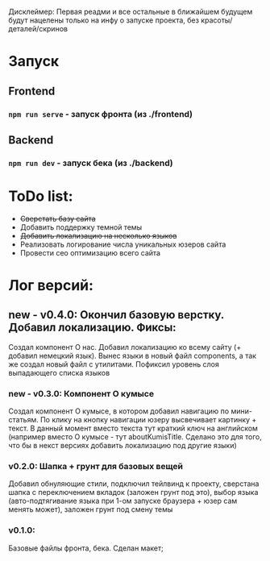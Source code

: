 Дисклеймер: Первая реадми и все остальные в ближайшем будущем будут нацелены только на инфу о запуске проекта, без
красоты/деталей/скринов

# Запуск
## Frontend
### `npm run serve` - запуск фронта (из ./frontend)
## Backend
### `npm run dev` - запуск бека (из ./backend)

# ToDo list:
* ~~Сверстать базу сайта~~
* Добавить поддержку темной темы
* ~~Добавить локализацию на несколько языков~~
* Реализовать логирование числа уникальных юзеров сайта
* Провести сео оптимизацию всего сайта

# Лог версий:

## new - v0.4.0: Окончил базовую верстку. Добавил локализацию. Фиксы:
Создал компонент О нас. Добавил локализацию ко всему сайту (+ добавил немецкий язык). Вынес языки в новый файл components, а так же создал новый файл с утилитами. Пофиксил уровень слоя выпадающего списка языков

### new - v0.3.0: Компонент О кумысе
Создал компонент О кумысе, в котором добавил навигацию по мини-статьям. По клику на кнопку навигации юзеру высвечивает картинку + текст. В данный момент вместо текста тут краткий ключ на английском (например вместо О кумысе - тут aboutKumisTitle. Сделано это для того, что бы в некст версиях добавить локализацию под другие языки) 

### v0.2.0: Шапка + грунт для базовых вещей
Добавил обнуляющие стили, подключил тейлвинд к проекту, сверстана шапка с переключением вкладок (заложен грунт под это), выбор языка (авто-подтягивание
языка при 1-ом запуске браузера + юзер сам менять может), заложен грунт под смену темы
### v0.1.0:
Базовые файлы фронта, бека. Сделан макет;
